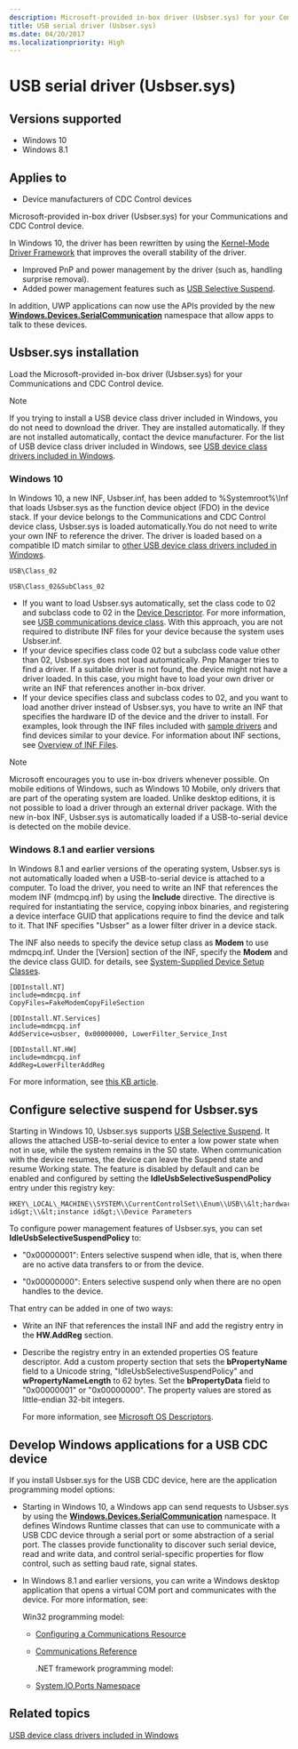 ```yaml
---
description: Microsoft-provided in-box driver (Usbser.sys) for your Communications and CDC Control device.
title: USB serial driver (Usbser.sys)
ms.date: 04/20/2017
ms.localizationpriority: High
---
```


# USB serial driver (Usbser.sys)

## Versions supported

- Windows 10
- Windows 8.1

## Applies to

- Device manufacturers of CDC Control devices

Microsoft-provided in-box driver (Usbser.sys) for your Communications and CDC Control device.

In Windows 10, the driver has been rewritten by using the [Kernel-Mode Driver Framework](../wdf/index.md) that improves the overall stability of the driver.

- Improved PnP and power management by the driver (such as, handling surprise removal).
- Added power management features such as [USB Selective Suspend](usb-selective-suspend.md).

In addition, UWP applications can now use the APIs provided by the new [**Windows.Devices.SerialCommunication**](/uwp/api/Windows.Devices.SerialCommunication) namespace that allow apps to talk to these devices.

## Usbser.sys installation

Load the Microsoft-provided in-box driver (Usbser.sys) for your Communications and CDC Control device.

> [!NOTE]
> If you trying to install a USB device class driver included in Windows, you do not need to download the driver. They are installed automatically. If they are not installed automatically, contact the device manufacturer. For the list of USB device class driver included in Windows, see [USB device class drivers included in Windows](supported-usb-classes.md).

### Windows 10

In Windows 10, a new INF, Usbser.inf, has been added to %Systemroot%\\Inf that loads Usbser.sys as the function device object (FDO) in the device stack. If your device belongs to the Communications and CDC Control device class, Usbser.sys is loaded automatically.You do not need to write your own INF to reference the driver. The driver is loaded based on a compatible ID match similar to [other USB device class drivers included in Windows](supported-usb-classes.md).

`USB\Class_02`

`USB\Class_02&SubClass_02`

- If you want to load Usbser.sys automatically, set the class code to 02 and subclass code to 02 in the [Device Descriptor](usb-device-descriptors.md). For more information, see [USB communications device class](https://www.usb.org/document-library/class-definitions-communication-devices-12). With this approach, you are not required to distribute INF files for your device because the system uses Usbser.inf.
- If your device specifies class code 02 but a subclass code value other than 02, Usbser.sys does not load automatically. Pnp Manager tries to find a driver. If a suitable driver is not found, the device might not have a driver loaded. In this case, you might have to load your own driver or write an INF that references another in-box driver.
- If your device specifies class and subclass codes to 02, and you want to load another driver instead of Usbser.sys, you have to write an INF that specifies the hardware ID of the device and the driver to install. For examples, look through the INF files included with [sample drivers](../samples/universal-serial-bus--usb--driver-samples.md#:~:text=Universal%20Serial%20Bus%20%28USB%29%20driver%20samples%20%20,filter%20d%20...%20%209%20more%20rows%20) and find devices similar to your device. For information about INF sections, see [Overview of INF Files](../install/overview-of-inf-files.md).

> [!NOTE]
> Microsoft encourages you to use in-box drivers whenever possible. On mobile editions of Windows, such as Windows 10 Mobile, only drivers that are part of the operating system are loaded. Unlike desktop editions, it is not possible to load a driver through an external driver package. With the new in-box INF, Usbser.sys is automatically loaded if a USB-to-serial device is detected on the mobile device.

### Windows 8.1 and earlier versions

In Windows 8.1 and earlier versions of the operating system, Usbser.sys is not automatically loaded when a USB-to-serial device is attached to a computer. To load the driver, you need to write an INF that references the modem INF (mdmcpq.inf) by using the **Include** directive. The directive is required for instantiating the service, copying inbox binaries, and registering a device interface GUID that applications require to find the device and talk to it. That INF specifies "Usbser" as a lower filter driver in a device stack.

The INF also needs to specify the device setup class as **Modem** to use mdmcpq.inf. Under the [Version] section of the INF, specify the **Modem** and the device class GUID. for details, see [System-Supplied Device Setup Classes](/previous-versions/ff553419(v=vs.85)).

``` syntax
[DDInstall.NT]
include=mdmcpq.inf
CopyFiles=FakeModemCopyFileSection

[DDInstall.NT.Services]
include=mdmcpq.inf
AddService=usbser, 0x00000000, LowerFilter_Service_Inst

[DDInstall.NT.HW]
include=mdmcpq.inf
AddReg=LowerFilterAddReg
```

For more information, see [this KB article](https://support.microsoft.com/help/837637/how-to-use-or-to-reference-the-usbser-sys-driver-from-universal-serial/).

## Configure selective suspend for Usbser.sys

Starting in Windows 10, Usbser.sys supports [USB Selective Suspend](usb-selective-suspend.md). It allows the attached USB-to-serial device to enter a low power state when not in use, while the system remains in the S0 state. When communication with the device resumes, the device can leave the Suspend state and resume Working state. The feature is disabled by default and can be enabled and configured by setting the **IdleUsbSelectiveSuspendPolicy** entry under this registry key:

```dotnetcli
HKEY\_LOCAL\_MACHINE\\SYSTEM\\CurrentControlSet\\Enum\\USB\\&lt;hardware id&gt;\\&lt;instance id&gt;\\Device Parameters
```

To configure power management features of Usbser.sys, you can set **IdleUsbSelectiveSuspendPolicy** to:

- "0x00000001": Enters selective suspend when idle, that is, when there are no active data transfers to or from the device.

- "0x00000000": Enters selective suspend only when there are no open handles to the device.

That entry can be added in one of two ways:

- Write an INF that references the install INF and add the registry entry in the **HW.AddReg** section.
- Describe the registry entry in an extended properties OS feature descriptor. Add a custom property section that sets the **bPropertyName** field to a Unicode string, "IdleUsbSelectiveSuspendPolicy" and **wPropertyNameLength** to 62 bytes. Set the **bPropertyData** field to "0x00000001" or "0x00000000". The property values are stored as little-endian 32-bit integers.

    For more information, see [Microsoft OS Descriptors](./microsoft-defined-usb-descriptors.md).

## Develop Windows applications for a USB CDC device

If you install Usbser.sys for the USB CDC device, here are the application programming model options:

- Starting in Windows 10, a Windows app can send requests to Usbser.sys by using the [**Windows.Devices.SerialCommunication**](/uwp/api/Windows.Devices.SerialCommunication) namespace. It defines Windows Runtime classes that can use to communicate with a USB CDC device through a serial port or some abstraction of a serial port. The classes provide functionality to discover such serial device, read and write data, and control serial-specific properties for flow control, such as setting baud rate, signal states.

- In Windows 8.1 and earlier versions, you can write a Windows desktop application that opens a virtual COM port and communicates with the device. For more information, see:

    Win32 programming model:

  - [Configuring a Communications Resource](/windows/desktop/DevIO/configuring-a-communications-resource)
  - [Communications Reference](/windows/desktop/DevIO/communications-reference)

    .NET framework programming model:

  - [System.IO.Ports Namespace](/dotnet/api/system.io.ports?redirectedfrom=MSDN)

## Related topics

[USB device class drivers included in Windows](supported-usb-classes.md)